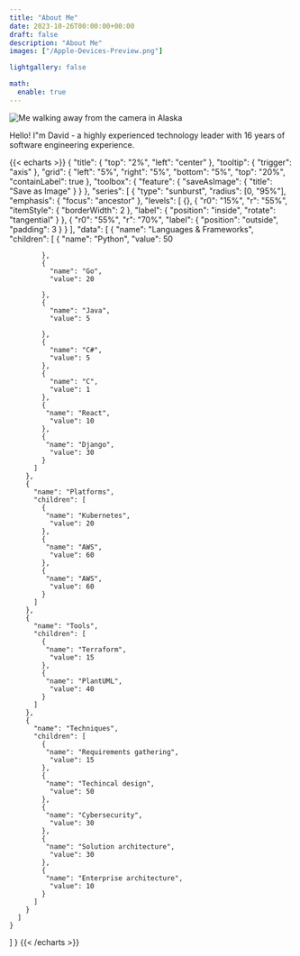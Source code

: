 ```yaml
---
title: "About Me"
date: 2023-10-26T00:00:00+00:00
draft: false
description: "About Me"
images: ["/Apple-Devices-Preview.png"]

lightgallery: false

math:
  enable: true
---
```


<div class="row">
  <div class="column-60">
    <img src="/images/denali1.jpg" alt="Me walking away from the camera in Alaska">
  </div>
  <div class="column-40">
    <p>Hello! I"m David - a highly experienced technology leader with 16 years of software engineering experience.
    </p>
  </div>
</div>




{{< echarts >}}
{
  "title": {
    "top": "2%",
    "left": "center"
  },
  "tooltip": {
    "trigger": "axis"
  },
  "grid": {
    "left": "5%",
    "right": "5%",
    "bottom": "5%",
    "top": "20%",
    "containLabel": true
  },
  "toolbox": {
    "feature": {
      "saveAsImage": {
        "title": "Save as Image"
      }
    }
  },
  "series": [
    {
      "type": "sunburst",
      "radius": [0, "95%"],
      "emphasis": {
        "focus": "ancestor"
      },
      "levels": [
        {},
        {
          "r0": "15%",
          "r": "55%",
          "itemStyle": {
            "borderWidth": 2
          },
          "label": {
            "position": "inside",
            "rotate": "tangential"
          }
        },
        {
          "r0": "55%",
          "r": "70%",
          "label": {
            "position": "outside",
            "padding": 3
          }
        }
      ],
      "data": [
        {
          "name": "Languages & Frameworks",
          "children": [
            {
              "name": "Python",
              "value": 50
             
            },
            {
              "name": "Go",
              "value": 20
             
            },
            {
              "name": "Java",
              "value": 5
             
            },
            {
              "name": "C#",
              "value": 5
            },
            {
              "name": "C",
              "value": 1
            },
            {
             "name": "React",
              "value": 10
            },
            {
             "name": "Django",
              "value": 30
            }
          ]
        },
        {
          "name": "Platforms",
          "children": [
            {
             "name": "Kubernetes",
              "value": 20
            },
            {
             "name": "AWS",
              "value": 60
            },
            {
             "name": "AWS",
              "value": 60
            }
          ]
        },
        {
          "name": "Tools",
          "children": [
            {
             "name": "Terraform",
              "value": 15
            },
            {
             "name": "PlantUML",
              "value": 40
            }
          ]
        },
        {
          "name": "Techniques",
          "children": [
            {
             "name": "Requirements gathering",
              "value": 15
            },
            {
             "name": "Techincal design",
              "value": 50
            },
            {
             "name": "Cybersecurity",
              "value": 30
            },
            {
             "name": "Solution architecture",
              "value": 30
            },
            {
             "name": "Enterprise architecture",
              "value": 10
            }
          ]
        }
      ]
    }
  ]
}
{{< /echarts >}}